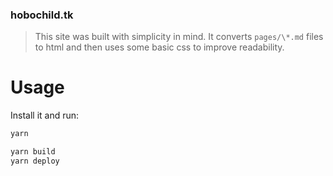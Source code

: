 ### hobochild.tk

> This site was built with simplicity in mind. It converts `pages/\*.md` files to html and then uses some basic css to improve readability.

# Usage

Install it and run:

```bash
yarn
```

```bash
yarn build
yarn deploy
```
